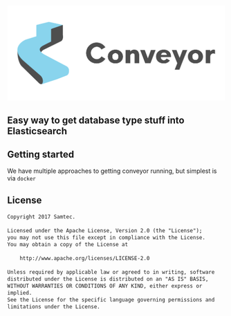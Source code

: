 ![conveyor logo](./docs/img/conveyor-logo.png)

## Easy way to get database type stuff into Elasticsearch

## Getting started

We have multiple approaches to getting conveyor running, but simplest is via `docker`

## License
```
Copyright 2017 Samtec.

Licensed under the Apache License, Version 2.0 (the "License");
you may not use this file except in compliance with the License.
You may obtain a copy of the License at

    http://www.apache.org/licenses/LICENSE-2.0

Unless required by applicable law or agreed to in writing, software
distributed under the License is distributed on an "AS IS" BASIS,
WITHOUT WARRANTIES OR CONDITIONS OF ANY KIND, either express or implied.
See the License for the specific language governing permissions and
limitations under the License.
```
